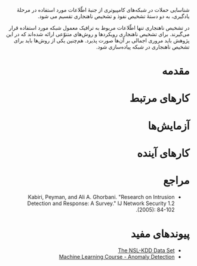 <div dir=rtl>

شناسایی حملات در شبکه‌های کامپیوتری از جنبهٔ اطّلاعات مورد استفاده در مرحلهٔ یادگیری، به دو دستهٔ تشخیص نفوذ و تشخیص ناهنجاری تقسیم می شود.

در تشخیص ناهنجاری تنها اطّلاعات مربوط به ترافیک معمول شبکه مورد استفاده قرار می‌گیرند. برای تشخیص ناهنجاری رویکردها و روش‌های متنوّعی ارائه شده‌اند که در این پژوهش باید مروری اجمالی بر آن‌ها صورت پذیرد. هم‌چنین یکی از روش‌ها باید برای تشخیص ناهنجاری در شبکه پیاده‌سازی شود.

# مقدمه

# کارهای مرتبط

# آزمایش‌ها

# کارهای آینده

# مراجع
+ Kabiri, Peyman, and Ali A. Ghorbani. "Research on Intrusion Detection and Response: A Survey." IJ Network Security 1.2 (2005): 84-102.

# پیوندهای مفید
+ [The NSL-KDD Data Set](http://nsl.cs.unb.ca/NSL-KDD)
+ [Machine Learning Course - Anomaly Detection](https://class.coursera.org/ml-003/lecture/preview)
